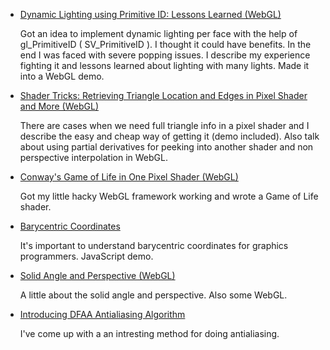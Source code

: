 

* [Dynamic Lighting using Primitive ID: Lessons Learned (WebGL)](lenin-bright.html)

  Got an idea to implement dynamic lighting per face with the help of gl\_PrimitiveID 
  ( SV\_PrimitiveID ). I thought it could have benefits. In the end I was faced with severe 
  popping issues. I describe my experience fighting it and lessons learned about lighting with 
  many lights. Made it into a WebGL demo.


* [Shader Tricks: Retrieving Triangle Location and Edges in Pixel Shader and More (WebGL)](shader.html)

  There are cases when we need full triangle info in a pixel shader and I describe the easy and
  cheap way of getting it (demo included). Also talk about using partial derivatives for peeking 
  into another shader and non perspective interpolation in WebGL.


* [Conway's Game of Life in One Pixel Shader (WebGL)](game-of-life.html)

  Got my little hacky WebGL framework working and wrote a Game of Life shader.


* [Barycentric Coordinates](barycentric.html)

  It's important to understand barycentric coordinates for graphics programmers. JavaScript demo.


* [Solid Angle and Perspective (WebGL)](perspective.html)

  A little about the solid angle and perspective. Also some WebGL.


* [Introducing DFAA Antialiasing Algorithm](dfaa.html)

  I've come up with a an intresting method for doing antialiasing.


<div>
<script>
  document.getElementById("main-menu-1").classList.add("active");
</script>
</div>


